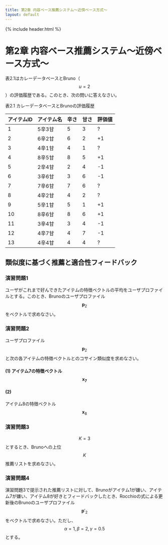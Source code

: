 ```yaml
---
title: 第2章 内容ベース推薦システム～近傍ベース方式～
layout: default
---
```


{% include header.html %}

# 第2章 内容ベース推薦システム～近傍ベース方式～

表2.1はカレーデータベースとBruno（$$u = 2$$）の評価履歴である。このとき、次の問いに答えなさい。

表2.1 カレーデータベースとBrunoの評価履歴

| アイテムID | アイテム名 | 辛さ | 甘さ | 評価値 |
| ---------- | ---------- | ---- | ---- | ------ |
| 1 | 5辛3甘 | 5 | 3 | ? |
| 2 | 6辛2甘 | 6 | 2 | +1 |
| 3 | 4辛1甘 | 4 | 1 | ? |
| 4 | 8辛5甘 | 8 | 5 | +1 |
| 5 | 2辛4甘 | 2 | 4 | -1 |
| 6 | 3辛6甘 | 3 | 6 | -1 |
| 7 | 7辛6甘 | 7 | 6 | ? |
| 8 | 4辛2甘 | 4 | 2 | ? |
| 9 | 5辛1甘 | 5 | 1 | +1 |
| 10 | 8辛6甘 | 8 | 6 | +1 |
| 11 | 3辛4甘 | 3 | 4 | -1 |
| 12 | 4辛7甘 | 4 | 7 | -1 |
| 13 | 4辛4甘 | 4 | 4 | ? |

## 類似度に基づく推薦と適合性フィードバック

### 演習問題1
ユーザがこれまで好んできたアイテムの特徴ベクトルの平均をユーザプロファイルとする。このとき、Brunoのユーザプロファイル$$\boldsymbol{p}_{2}$$をベクトルで求めなさい。

### 演習問題2
ユーザプロファイル$$\boldsymbol{p}_{2}$$と次の各アイテムの特徴ベクトルとのコサイン類似度を求めなさい。

#### (1) アイテム7の特徴ベクトル$$\boldsymbol{x}_{7}$$

#### (2)
アイテム8の特徴ベクトル$$\boldsymbol{x}_{8}$$

### 演習問題3
$$K = 3$$とするとき、Brunoへの上位$$K$$推薦リストを求めなさい。

### 演習問題4
演習問題3で提示された推薦リストに対して、Brunoがアイテム1が嫌い、アイテム7が嫌い、アイテム8が好きとフィードバックしたとき、Rocchioの式による更新後のBrunoのユーザプロファイル$$\boldsymbol{p}'_{2}$$をベクトルで求めなさい。ただし、$$\alpha = 1, \beta = 2, \gamma = 0.5$$とする。



